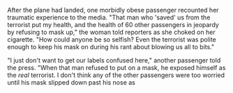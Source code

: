 
After the plane had landed, one morbidly obese passenger recounted her traumatic experience to the media. "That man who 'saved' us from the terrorist put my health, and the health of 60 other passengers in jeopardy by refusing to mask up," the woman told reporters as she choked on her cigarette. "How could anyone be so selfish? Even the terrorist was polite enough to keep his mask on during his rant about blowing us all to bits."

"I just don't want to get our labels confused here," another passenger told the press. "When that man refused to put on a mask, he exposed himself as the *real* terrorist. I don't think any of the other passengers were too worried until his mask slipped down past his nose as 
